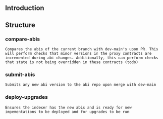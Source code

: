## Introduction

## Structure

### compare-abis

`Compares the abis of the current branch with dev-main's upon PR. This will perform checks that minor versions in the proxy contracts are incremented during abi changes. Additionally, this can perform checks that state is not being overridden in these contracts (todo)`

### submit-abis

`Submits any new abi version to the abi repo upon merge with dev-main`

### deploy-upgrades

`Ensures the indexer has the new abis and is ready for new impementations to be deployed and for upgrades to be run`

